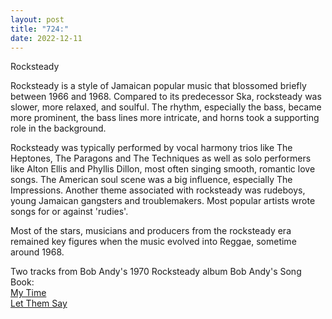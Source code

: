 ```yaml
---
layout: post
title: "724:"
date: 2022-12-11
---
```


Rocksteady

Rocksteady is a style of Jamaican popular music that blossomed briefly between 1966 and 1968\. Compared to its predecessor Ska, rocksteady was slower, more relaxed, and soulful. The rhythm, especially the bass, became more prominent, the bass lines more intricate, and horns took a supporting role in the background.

Rocksteady was typically performed by vocal harmony trios like The Heptones, The Paragons and The Techniques as well as solo performers like Alton Ellis and Phyllis Dillon, most often singing smooth, romantic love songs. The American soul scene was a big influence, especially The Impressions. Another theme associated with rocksteady was rudeboys, young Jamaican gangsters and troublemakers. Most popular artists wrote songs for or against 'rudies'.

Most of the stars, musicians and producers from the rocksteady era remained key figures when the music evolved into Reggae, sometime around 1968\.

Two tracks from Bob Andy's 1970 Rocksteady album Bob Andy's Song Book:  
[My Time](https://youtu.be/PiIKlcv5D3Q)  
[Let Them Say](https://youtu.be/3YbcMsftVdU)
